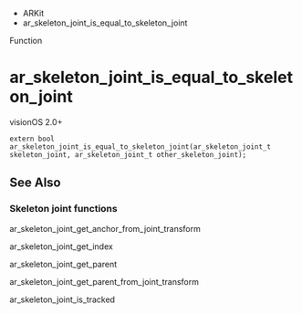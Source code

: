 

- ARKit
-  ar_skeleton_joint_is_equal_to_skeleton_joint 

Function

# ar_skeleton_joint_is_equal_to_skeleton_joint

visionOS 2.0+

``` source
extern bool ar_skeleton_joint_is_equal_to_skeleton_joint(ar_skeleton_joint_t skeleton_joint, ar_skeleton_joint_t other_skeleton_joint);
```

## See Also

### Skeleton joint functions

ar_skeleton_joint_get_anchor_from_joint_transform

ar_skeleton_joint_get_index

ar_skeleton_joint_get_parent

ar_skeleton_joint_get_parent_from_joint_transform

ar_skeleton_joint_is_tracked

